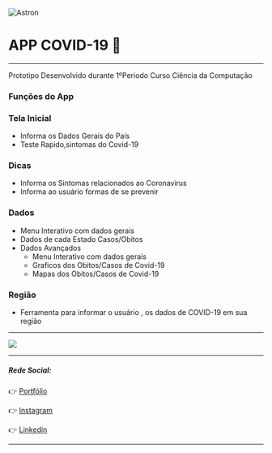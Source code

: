
![Astron](https://imgur.com/xfTdc8Q.png)


# APP COVID-19  :iphone:
***
Prototipo Desenvolvido durante 1ºPeriodo Curso Ciência da Computação

### Funções do App

### Tela Inicial
- Informa os Dados Gerais do País
- Teste Rapido,sintomas do Covid-19
### Dicas
- Informa os Sintomas relacionados ao Coronavirus
- Informa ao usuário formas de se prevenir
### Dados
- Menu Interativo com dados gerais
- Dados de cada Estado   Casos/Obitos
- Dados Avançados
    - Menu Interativo com dados gerais
    - Graficos dos Obitos/Casos de Covid-19
    - Mapas dos Obitos/Casos de Covid-19
### Região
- Ferramenta para informar o usuário , os dados de COVID-19 em sua região

***
![](https://imgur.com/RhfAdNx.gif) 





***
##### Rede Social:

:point_right: [Portfólio](https://busque.dev/h/iago)

:point_right: [Instagram](https://www.instagram.com/iago_ferreira010/?hl=pt-br)

:point_right: [Linkedin](https://www.linkedin.com/in/iago-antunes-5277131a5/)

***

